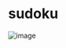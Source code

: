 # sudoku

![image](https://user-images.githubusercontent.com/70644862/209525353-fe2e663a-ab93-46f4-a5db-6eb3611875b7.png)

